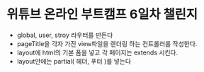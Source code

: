 # 위튜브 온라인 부트캠프 6일차 챌린지

- global, user, stroy 라우터를 만든다
- pageTitle을 각자 가진 view파일을 렌더링 하는 컨트롤러를 작성한다.
- layout에 html의 기본 폼을 넣고 각 페이지는 extends 시킨다.
- layout안에는 partial( 헤더, 푸터 )를 넣는다
